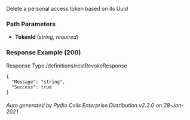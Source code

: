 






 
Delete a personal access token based on its Uuid  


### Path Parameters

 - **TokenId** (_string, required_) 




### Response Example (200)
Response Type /definitions/restRevokeResponse

```
{
  "Message": "string",
  "Success": true
}
```




###### Auto generated by Pydio Cells Enterprise Distribution v2.2.0 on 28-Jan-2021
